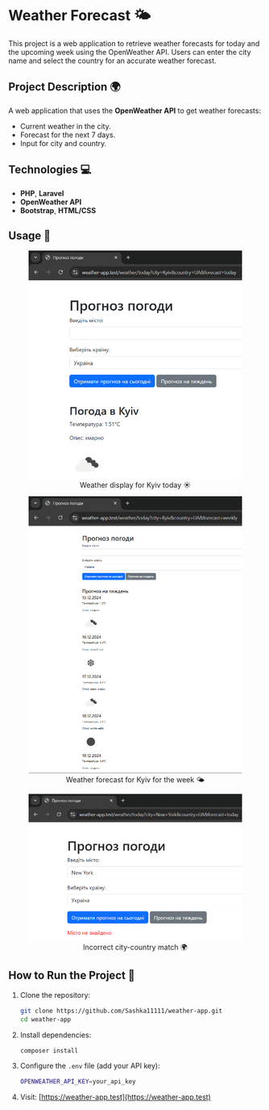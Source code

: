 # Weather Forecast 🌤️

This project is a web application to retrieve weather forecasts for today and the upcoming week using the OpenWeather API. Users can enter the city name and select the country for an accurate weather forecast.

## Project Description 🌍

A web application that uses the **OpenWeather API** to get weather forecasts:
- Current weather in the city.
- Forecast for the next 7 days.
- Input for city and country.

## Technologies 💻
- **PHP**, **Laravel**
- **OpenWeather API**
- **Bootstrap**, **HTML/CSS**

## Usage 🔧

<div style="text-align: center;">
  <figure>
    <img src="images/1.png" alt="Weather display for Kyiv today">
    <figcaption>Weather display for Kyiv today ☀️</figcaption>
  </figure>

  <figure>
    <img src="images/2.png" alt="Weather forecast for Kyiv for the week">
    <figcaption>Weather forecast for Kyiv for the week 🌤️</figcaption>
  </figure>

  <figure>
    <img src="images/3.png" alt="Incorrect city-country match">
    <figcaption>Incorrect city-country match 🌍</figcaption>
  </figure>
</div>

## How to Run the Project 🚀

1. Clone the repository:

    ```bash
    git clone https://github.com/Sashka11111/weather-app.git
    cd weather-app
    ```

2. Install dependencies:

    ```bash
    composer install
    ```

3. Configure the `.env` file (add your API key):

    ```bash
    OPENWEATHER_API_KEY=your_api_key
    ```

4. Visit: [https://weather-app.test](https://weather-app.test)
